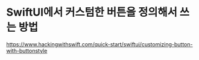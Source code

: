 # SwiftUI에서 커스텀한 버튼을 정의해서 쓰는 방법
https://www.hackingwithswift.com/quick-start/swiftui/customizing-button-with-buttonstyle
